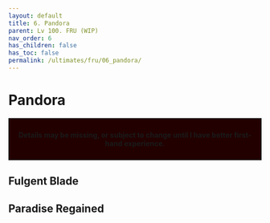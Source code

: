 ```yaml
---
layout: default
title: 6. Pandora
parent: Lv 100. FRU (WIP)
nav_order: 6
has_children: false
has_toc: false
permalink: /ultimates/fru/06_pandora/
---
```


# Pandora

<div style="background-color: #200 ; padding: 10px; border: 1px solid;">
<p style="text-align:center"><b>Details may be missing, or subject to change until I have better first-hand experience.</b></p>
</div>

## Fulgent Blade

## Paradise Regained
